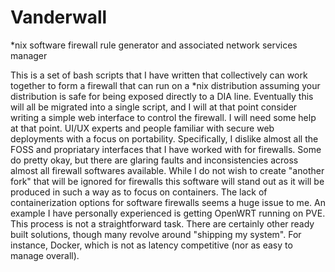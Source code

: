 # Vanderwall
*nix software firewall rule generator and associated network services manager

This is a set of bash scripts that I have written that collectively can work together to form a firewall that can run on a *nix distribution assuming your distribution is safe for being exposed directly to a DIA line. Eventually this will all be migrated into a single script, and I will at that point consider writing a simple web interface to control the firewall. I will need some help at that point. UI/UX experts and people familiar with secure web deployments with a focus on portability. Specifically, I dislike almost all the FOSS and propriatary interfaces that I have worked with for firewalls. Some do pretty okay, but there are glaring faults and inconsistencies across almost all firewall softwares available. While I do not wish to create "another fork" that will be ignored for firewalls this software will stand out as it will be produced in such a way as to focus on containers. The lack of containerization options for software firewalls seems a huge issue to me. An example I have personally experienced is getting OpenWRT running on PVE. This process is not a straightforward task. There are certainly other ready built solutions, though many revolve around "shipping my system". For instance, Docker, which is not as latency competitive (nor as easy to manage overall).
